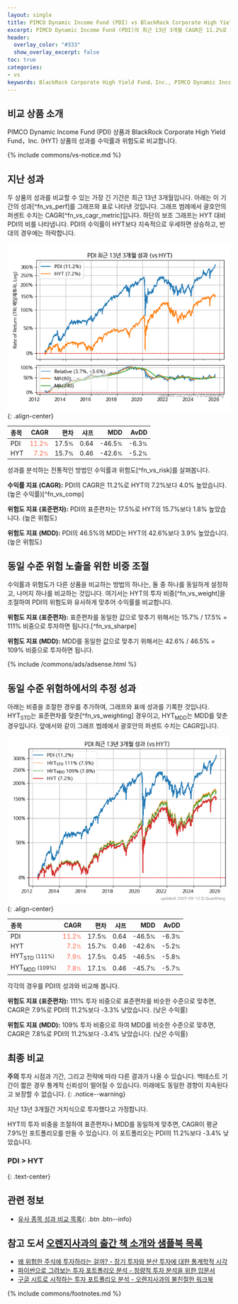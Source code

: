 ```yaml
---
layout: single
title: PIMCO Dynamic Income Fund (PDI) vs BlackRock Corporate High Yield Fund，Inc. (HYT)
excerpt: PIMCO Dynamic Income Fund (PDI)의 최근 13년 3개월 CAGR은 11.2%로 BlackRock Corporate High Yield Fund，Inc. (HYT)의 7.2%보다 4.0% 높았습니다.
header:
  overlay_color: "#333"
  show_overlay_excerpt: false
toc: true
categories:
- vs
keywords: BlackRock Corporate High Yield Fund，Inc., PIMCO Dynamic Income Fund, PIMCO Dynamic Income Fund BlackRock Corporate High Yield Fund，Inc. 비교, PDI, HYT, PDI PDI 비교
---
```


## 비교 상품 소개


PIMCO Dynamic Income Fund (PDI) 상품과 BlackRock Corporate High Yield Fund，Inc. (HYT) 상품의 성과를 수익률과 위험도로 비교합니다.





{% include commons/vs-notice.md %}

## 지난 성과

두 상품의 성과를 비교할 수 있는 가장 긴 기간은 최근 13년 3개월입니다. 아래는 이 기간의 성과[^fn_vs_perf]를 그래프와 표로 나타낸 것입니다.
그래프 범례에서 괄호안의 퍼센트 수치는 CAGR[^fn_vs_cagr_metric]입니다.
하단의 보조 그래프는 HYT 대비 PDI의 비를 나타냅니다.
PDI의 수익률이 HYT보다 지속적으로 우세하면 상승하고, 반대의 경우에는 하락합니다.

![PDI](/vs/images/pdi-vs-hyt_dual.png){: .align-center}

| **종목** | **CAGR** | **편차** | **샤프** | **MDD** | **AvDD** |
| :------------ | ------: | -----------: | -------: | ------: | -------: |
| PDI | <span style="color: tomato">11.2<small>%</small></span> | 17.5<small>%</small> | 0.64 | -46.5<small>%</small> | -6.3<small>%</small> |
| HYT | <span style="color: tomato">7.2<small>%</small></span> | 15.7<small>%</small> | 0.46 | -42.6<small>%</small> | -5.2<small>%</small> |

<!-- more -->


성과를 분석하는 전통적인 방법인 수익률과 위험도[^fn_vs_risk]를 살펴봅니다.

**수익률 지표 (CAGR):** PDI의 CAGR은 11.2%로 HYT의 7.2%보다 4.0% 높았습니다. (높은 수익률)[^fn_vs_comp]

**위험도 지표 (표준편차):** PDI의 표준편차는 17.5%로 HYT의 15.7%보다 1.8% 높았습니다. (높은 위험도)

**위험도 지표 (MDD):** PDI의 46.5%의 MDD는 HYT의 42.6%보다 3.9% 높았습니다. (높은 위험도)



## 동일 수준 위험 노출을 위한 비중 조절

수익률과 위험도가 다른 상품을 비교하는 방법의 하나는, 둘 중 하나를 동일하게 설정하고, 나머지 하나를 비교하는 것입니다.
여기서는 HYT의 투자 비중[^fn_vs_weight]을 조절하여 PDI의 위험도와 유사하게 맞추어 수익률를 비교합니다.

**위험도 지표 (표준편차):** 표준편차를 동일한 값으로 맞추기 위해서는 15.7% / 17.5% = 111% 비중으로 투자하면 됩니다.[^fn_vs_sharpe]

**위험도 지표 (MDD):** MDD를 동일한 값으로 맞추기 위해서는 42.6% / 46.5% = 109% 비중으로 투자하면 됩니다.


{% include /commons/ads/adsense.html %}



## 동일 수준 위험하에서의 추정 성과

아래는 비중을 조절한 경우를 추가하여, 그래프와 표에 성과를 기록한 것입니다.
HYT<sub>STD</sub>는 표준편차를 맞춘[^fn_vs_weighting] 경우이고, HYT<sub>MDD</sub>는 MDD를 맞춘 경우입니다.
앞에서와 같이 그래프 범례에서 괄호안의 퍼센트 수치는 CAGR입니다.


![PIMCO Dynamic Income Fund](/vs/images/pdi-vs-hyt.png){: .align-center}



| **종목** | **CAGR** | **편차** | **샤프** | **MDD** | **AvDD** |
| :------------ | ------: | -----------: | -------: | ------: | -------: |
| PDI | <span style="color: tomato">11.2<small>%</small></span> | 17.5<small>%</small> | 0.64 | -46.5<small>%</small> | -6.3<small>%</small> |
| HYT | <span style="color: tomato">7.2<small>%</small></span> | 15.7<small>%</small> | 0.46 | -42.6<small>%</small> | -5.2<small>%</small> |
| HYT<sub>STD</sub> <small>(111%)</small> | <span style="color: tomato">7.9<small>%</small></span> | 17.5<small>%</small> | 0.45 | -46.5<small>%</small> | -5.8<small>%</small> |
| HYT<sub>MDD</sub> <small>(109%)</small> | <span style="color: tomato">7.8<small>%</small></span> | 17.1<small>%</small> | 0.46 | -45.7<small>%</small> | -5.7<small>%</small> |



각각의 경우를 PDI의 성과와 비교해 봅니다.

**위험도 지표 (표준편차):** 111% 투자 비중으로 표준편차를 비슷한 수준으로 맞추면, CAGR은 7.9%로 PDI의 11.2%보다 -3.3% 낮았습니다. (낮은 수익률)

**위험도 지표 (MDD):** 109% 투자 비중으로 하여 MDD를 비슷한 수준으로 맞추면, CAGR은 7.8%로 PDI의 11.2%보다 -3.4% 낮았습니다. (낮은 수익률)




## 최종 비교

**주의** 투자 시점과 기간, 그리고 전략에 따라 다른 결과가 나올 수 있습니다. 백테스트 기간이 짧은 경우 통계적 신뢰성이 떨어질 수 있습니다. 미래에도 동일한 경향이 지속된다고 보장할 수 없습니다.
{: .notice--warning}

지난 13년 3개월간 거치식으로 투자했다고 가정합니다.

HYT의 투자 비중을 조절하여 표준편차나 MDD를 동일하게 맞추면, CAGR이 평균 7.9%인 포트폴리오를 만들 수 있습니다.
이 포트폴리오는 PDI의 11.2%보다 -3.4% 낮았습니다.

### PDI &gt; HYT
{: .text-center}


## 관련 정보

- [유사 종목 성과 비교 목록](/vs/){: .btn .btn--info}


## 참고 도서 [오렌지사과의 출간 책 소개와 샘플북 목록](https://kongdori.tistory.com/691)

- [왜 위험한 주식에 투자하라는 걸까? - 장기 투자와 분산 투자에 대한 통계학적 시각](https://kongdori.tistory.com/421)
- [파이썬으로 그려보는 투자 포트폴리오 분석  - 정량적 투자 분석을 위한 입문서](https://kongdori.tistory.com/643)
- [구글 시트로 시작하는 투자 포트폴리오 분석 - 오렌지사과의 불친절한 워크북](https://kongdori.tistory.com/449)

{% include commons/footnotes.md %}